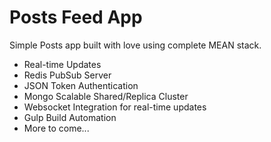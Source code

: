 # Posts Feed App

Simple Posts app built with love using complete MEAN stack.

<ul><li>Real-time Updates</li>
<li>Redis PubSub Server</li>
<li>JSON Token Authentication</li>
<li>Mongo Scalable Shared/Replica Cluster</li>
<li>Websocket Integration for real-time updates</li>
<li>Gulp Build Automation</li>
<li>More to come...</li>
</ul>

